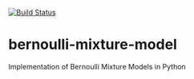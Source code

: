 [![Build Status](https://travis-ci.org/lukauskas/bernoulli-mixture-model.svg?branch=master)](https://travis-ci.org/lukauskas/bernoulli-mixture-model)

# bernoulli-mixture-model
Implementation of Bernoulli Mixture Models in Python

